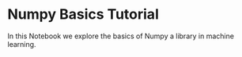 # Numpy Basics Tutorial
In this Notebook we explore the basics of Numpy a library in machine learning.
